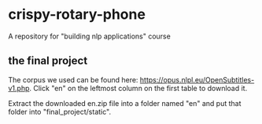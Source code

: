 # crispy-rotary-phone

A repository for "building nlp applications" course

## the final project

The corpus we used can be found here: https://opus.nlpl.eu/OpenSubtitles-v1.php.
Click "en" on the leftmost column on the first table to download it.

Extract the downloaded en.zip file into a folder named "en" and put that folder into "final_project/static".
